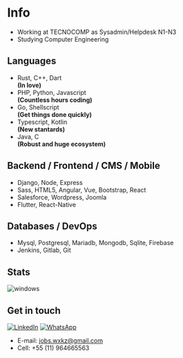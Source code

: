# Info
- Working at TECNOCOMP as Sysadmin/Helpdesk N1-N3
- Studying Computer Engineering

## Languages
- Rust, C++, Dart 
<br><b>(In love)</b>
- PHP, Python, Javascript
<br><b>(Countless hours coding)</b>
- Go, Shellscript 
<br><b>(Get things done quickly)</b>
- Typescript, Kotlin 
<br><b>(New stantards)</b>
- Java, C
<br><b>(Robust and huge ecosystem)</b>

## Backend / Frontend / CMS / Mobile
- Django, Node, Express
- Sass, HTML5, Angular, Vue, Bootstrap, React
- Salesforce, Wordpress, Joomla
- Flutter, React-Native

## Databases / DevOps
- Mysql, Postgresql, Mariadb, Mongodb, Sqlite, Firebase
- Jenkins, Gitlab, Git

## Stats
<img align="center" alt="windows" src="https://github-readme-stats.vercel.app/api/top-langs/?username=wwwxkz&layout=compact&title_color=fff&icon_color=f9f9f9&text_color=9f9f9f&bg_color=151515"/>

## Get in touch
  
[![LinkedIn](https://img.shields.io/badge/LinkedIn-0077B5?style=for-the-badge&logo=linkedin&logoColor=white)](https://www.linkedin.com/in/marcelo-rodrigues-campos-5b338418a/)
[![WhatsApp](https://img.shields.io/badge/WhatsApp-25D366?style=for-the-badge&logo=whatsapp&logoColor=white)](https://wa.me/qr/PIHXQ4KWAXMVP1)
  
  
- E-mail: jobs.wxkz@gmail.com
- Cell: +55 (11) 964665563
